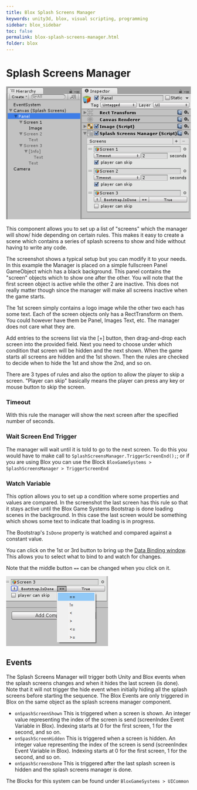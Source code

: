 ```yaml
---
title: Blox Splash Screens Manager
keywords: unity3d, blox, visual scripting, programming
sidebar: blox_sidebar
toc: false
permalink: blox-splash-screens-manager.html
folder: blox
---
```


Splash Screens Manager
======================

![](img/blox/24.png)

This component allows you to set up a list of "screens" which the manager will show/ hide depending on certain rules. This makes it easy to create a scene which contains a series of splash screens to show and hide without having to write any code.

The screenshot shows a typical setup but you can modify it to your needs. In this example the Manager is placed on a simple fullscreen Panel GameObject which has a black background. This panel contains the "screen" objects which to show one after the other. You will note that the first screen object is active while the other 2 are inactive. This does not really matter though since the manager will make all screens inactive when the game starts.

The 1st screen simply contains a logo image while the other two each has some text. Each of the screen objects only has a RectTransform on them. You could however have them be Panel, Images Text, etc. The manager does not care what they are. 

Add entries to the screens list via the [+] button, then drag-and-drop each screen into the provided field. Next you need to choose under which condition that screen will be hidden and the next shown. When the game starts all screens are hidden and the 1st shown. Then the rules are checked to decide when to hide the 1st and show the 2nd, and so on.

There are 3 types of rules and also the option to allow the player to skip a screen. "Player can skip" basically means the player can press any key or mouse button to skip the screen.

### Timeout

With this rule the manager will show the next screen after the specified number of seconds.

### Wait Screen End Trigger

The manager will wait until it is told to go to the next screen. To do this you would have to make call to `SplashScreensManager.TriggerScreenEnd();`; or if you are using Blox you can use the Block `BloxGameSystems > SplashScreensManager > TriggerScreenEnd`

### Watch Variable

This option allows you to set up a condition where some properties and values are compared. In the screenshot the last screen has this rule so that it stays active until the Blox Game Systems Bootstrap is done loading scenes in the background. In this case the last screen would be something which shows some text to indicate that loading is in progress.

The Bootstrap's `IsDone` property is watched and compared against a constant value. 

You can click on the 1st or 3rd button to bring up the [Data Binding window](blox-databinding.md). This allows you to select what to bind to and watch for changes.

Note that the middle button `==` can be changed when you click on it.

![](img/blox/25.png)

Events
------

The Splash Screens Manager will trigger both Unity and Blox events when the splash screens changes and when it hides the last screen (is done). Note that it will not trigger the hide event when initially hiding all the splash screens before starting the sequence. The Blox Events are only triggered in Blox on the same object as the splash screens manager component.

- `onSpashScreenShown` This is triggered when a screen is shown. An integer value representing the index of the screen is send (screenIndex Event Variable in Blox). Indexing starts at 0 for the first screen, 1 for the second, and so on.
- `onSpashScreenHidden` This is triggered when a screen is hidden. An integer value representing the index of the screen is send (screenIndex Event Variable in Blox). Indexing starts at 0 for the first screen, 1 for the second, and so on.
- `onSpashScreensDone` This is triggered after the last splash screen is hidden and the splash screens manager is done.

The Blocks for this system can be found under `BloxGameSystems > UICommon`


